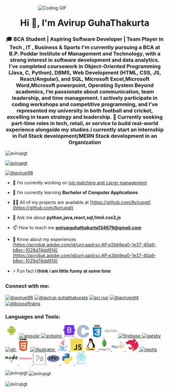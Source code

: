 <img src="https://github.com/user-attachments/assets/9addb85a-5029-4555-9ad0-002d07e88a4f" width="400" align="right" alt="Coding GIF" />
<h1 align="center">Hi 👋, I'm Avirup GuhaThakurta</h1>
<h3 align="center">🎓 BCA Student | Aspiring Software Developer | Team Player in Tech , IT , Business & Sports I'm currently pursuing a BCA at B.P. Poddar Institute of Management and Technology, with a strong interest in software development and data analytics. I’ve completed coursework in Object-Oriented Programming (Java, C, Python), DBMS, Web Development (HTML, CSS, JS, React/Angular), and SQL, Microsoft Excel,Microsoft Word,Microsoft powerpoint, Operating System Beyond academics, I’m passionate about communication, team leadership, and time management. I actively participate in coding workshops and competitive programming, and I’ve represented my university in both football and cricket, excelling in team strategy and leadership. 💼 Currently seeking part-time roles in tech, retail, or service to build real-world experience alongside my studies.i currently start an internship in Full Stack development/MERN Stack development in an Organization</h3>

<p align="left"> <img src="https://komarev.com/ghpvc/?username=avirupgt&label=Profile%20views&color=0e75b6&style=flat" alt="avirupgt" /> </p>

<p align="left"> <a href="https://github.com/ryo-ma/github-profile-trophy"><img src="https://github-profile-trophy.vercel.app/?username=avirupgt" alt="avirupgt" /></a> </p>

<p align="left"> <a href="https://twitter.com/@avirup98" target="blank"><img src="https://img.shields.io/twitter/follow/@avirup98?logo=twitter&style=for-the-badge" alt="@avirup98" /></a> </p>

- 🔭 I’m currently working on [job matching and carrer management](https://github.com/Avirupgt/avirupcoding)

- 🌱 I’m currently learning **Bachelor of Computer Applications**

- 👨‍💻 All of my projects are available at [https://github.com/Avirupgt](https://github.com/Avirupgt)

- 💬 Ask me about **python,java,react,sql,html.css3,js**

- 📫 How to reach me **avirupguhathakurta134679@gmail.com**

- 📄 Know about my experiences [https://acrobat.adobe.com/id/urn:aaid:sc:AP:e2bb9ea0-1e37-40a9-b8ec-1029d74dd914](https://acrobat.adobe.com/id/urn:aaid:sc:AP:e2bb9ea0-1e37-40a9-b8ec-1029d74dd914)

- ⚡ Fun fact **i think i am little funny at some time**

<h3 align="left">Connect with me:</h3>
<p align="left">
<a href="https://twitter.com/@avirup98" target="blank"><img align="center" src="https://raw.githubusercontent.com/rahuldkjain/github-profile-readme-generator/master/src/images/icons/Social/twitter.svg" alt="@avirup98" height="30" width="40" /></a>
<a href="https://linkedin.com/in/@avirup guhathakurata" target="blank"><img align="center" src="https://raw.githubusercontent.com/rahuldkjain/github-profile-readme-generator/master/src/images/icons/Social/linked-in-alt.svg" alt="@avirup guhathakurata" height="30" width="40" /></a>
<a href="https://fb.com/avi rup" target="blank"><img align="center" src="https://raw.githubusercontent.com/rahuldkjain/github-profile-readme-generator/master/src/images/icons/Social/facebook.svg" alt="avi rup" height="30" width="40" /></a>
<a href="https://instagram.com/@avirupgt4" target="blank"><img align="center" src="https://raw.githubusercontent.com/rahuldkjain/github-profile-readme-generator/master/src/images/icons/Social/instagram.svg" alt="@avirupgt4" height="30" width="40" /></a>
<a href="https://www.youtube.com/c/@bossoftrains" target="blank"><img align="center" src="https://raw.githubusercontent.com/rahuldkjain/github-profile-readme-generator/master/src/images/icons/Social/youtube.svg" alt="@bossoftrains" height="30" width="40" /></a>
</p>

<h3 align="left">Languages and Tools:</h3>
<p align="left"> <a href="https://developer.android.com" target="_blank" rel="noreferrer"> <img src="https://raw.githubusercontent.com/devicons/devicon/master/icons/android/android-original-wordmark.svg" alt="android" width="40" height="40"/> </a> <a href="https://angular.io" target="_blank" rel="noreferrer"> <img src="https://angular.io/assets/images/logos/angular/angular.svg" alt="angular" width="40" height="40"/> </a> <a href="https://www.arduino.cc/" target="_blank" rel="noreferrer"> <img src="https://cdn.worldvectorlogo.com/logos/arduino-1.svg" alt="arduino" width="40" height="40"/> </a> <a href="https://getbootstrap.com" target="_blank" rel="noreferrer"> <img src="https://raw.githubusercontent.com/devicons/devicon/master/icons/bootstrap/bootstrap-plain-wordmark.svg" alt="bootstrap" width="40" height="40"/> </a> <a href="https://www.cprogramming.com/" target="_blank" rel="noreferrer"> <img src="https://raw.githubusercontent.com/devicons/devicon/master/icons/c/c-original.svg" alt="c" width="40" height="40"/> </a> <a href="https://www.w3schools.com/css/" target="_blank" rel="noreferrer"> <img src="https://raw.githubusercontent.com/devicons/devicon/master/icons/css3/css3-original-wordmark.svg" alt="css3" width="40" height="40"/> </a> <a href="https://expressjs.com" target="_blank" rel="noreferrer"> <img src="https://raw.githubusercontent.com/devicons/devicon/master/icons/express/express-original-wordmark.svg" alt="express" width="40" height="40"/> </a> <a href="https://firebase.google.com/" target="_blank" rel="noreferrer"> <img src="https://www.vectorlogo.zone/logos/firebase/firebase-icon.svg" alt="firebase" width="40" height="40"/> </a> <a href="https://www.gatsbyjs.com/" target="_blank" rel="noreferrer"> <img src="https://www.vectorlogo.zone/logos/gatsbyjs/gatsbyjs-icon.svg" alt="gatsby" width="40" height="40"/> </a> <a href="https://git-scm.com/" target="_blank" rel="noreferrer"> <img src="https://www.vectorlogo.zone/logos/git-scm/git-scm-icon.svg" alt="git" width="40" height="40"/> </a> <a href="https://www.w3.org/html/" target="_blank" rel="noreferrer"> <img src="https://raw.githubusercontent.com/devicons/devicon/master/icons/html5/html5-original-wordmark.svg" alt="html5" width="40" height="40"/> </a> <a href="https://www.adobe.com/in/products/illustrator.html" target="_blank" rel="noreferrer"> <img src="https://www.vectorlogo.zone/logos/adobe_illustrator/adobe_illustrator-icon.svg" alt="illustrator" width="40" height="40"/> </a> <a href="https://www.java.com" target="_blank" rel="noreferrer"> <img src="https://raw.githubusercontent.com/devicons/devicon/master/icons/java/java-original.svg" alt="java" width="40" height="40"/> </a> <a href="https://developer.mozilla.org/en-US/docs/Web/JavaScript" target="_blank" rel="noreferrer"> <img src="https://raw.githubusercontent.com/devicons/devicon/master/icons/javascript/javascript-original.svg" alt="javascript" width="40" height="40"/> </a> <a href="https://www.linux.org/" target="_blank" rel="noreferrer"> <img src="https://raw.githubusercontent.com/devicons/devicon/master/icons/linux/linux-original.svg" alt="linux" width="40" height="40"/> </a> <a href="https://www.mongodb.com/" target="_blank" rel="noreferrer"> <img src="https://raw.githubusercontent.com/devicons/devicon/master/icons/mongodb/mongodb-original-wordmark.svg" alt="mongodb" width="40" height="40"/> </a> <a href="https://www.mysql.com/" target="_blank" rel="noreferrer"> <img src="https://raw.githubusercontent.com/devicons/devicon/master/icons/mysql/mysql-original-wordmark.svg" alt="mysql" width="40" height="40"/> </a> <a href="https://nestjs.com/" target="_blank" rel="noreferrer"> <img src="https://raw.githubusercontent.com/devicons/devicon/master/icons/nestjs/nestjs-plain.svg" alt="nestjs" width="40" height="40"/> </a> <a href="https://nextjs.org/" target="_blank" rel="noreferrer"> <img src="https://cdn.worldvectorlogo.com/logos/nextjs-2.svg" alt="nextjs" width="40" height="40"/> </a> <a href="https://nodejs.org" target="_blank" rel="noreferrer"> <img src="https://raw.githubusercontent.com/devicons/devicon/master/icons/nodejs/nodejs-original-wordmark.svg" alt="nodejs" width="40" height="40"/> </a> <a href="https://www.oracle.com/" target="_blank" rel="noreferrer"> <img src="https://raw.githubusercontent.com/devicons/devicon/master/icons/oracle/oracle-original.svg" alt="oracle" width="40" height="40"/> </a> <a href="https://www.photoshop.com/en" target="_blank" rel="noreferrer"> <img src="https://raw.githubusercontent.com/devicons/devicon/master/icons/photoshop/photoshop-line.svg" alt="photoshop" width="40" height="40"/> </a> <a href="https://www.php.net" target="_blank" rel="noreferrer"> <img src="https://raw.githubusercontent.com/devicons/devicon/master/icons/php/php-original.svg" alt="php" width="40" height="40"/> </a> <a href="https://www.python.org" target="_blank" rel="noreferrer"> <img src="https://raw.githubusercontent.com/devicons/devicon/master/icons/python/python-original.svg" alt="python" width="40" height="40"/> </a> <a href="https://reactjs.org/" target="_blank" rel="noreferrer"> <img src="https://raw.githubusercontent.com/devicons/devicon/master/icons/react/react-original-wordmark.svg" alt="react" width="40" height="40"/> </a> </p>

<p><img align="left" src="https://github-readme-stats.vercel.app/api/top-langs?username=avirupgt&show_icons=true&locale=en&layout=compact" alt="avirupgt" /></p>

<p>&nbsp;<img align="center" src="https://github-readme-stats.vercel.app/api?username=avirupgt&show_icons=true&locale=en" alt="avirupgt" /></p>

<p><img align="center" src="https://github-readme-streak-stats.herokuapp.com/?user=avirupgt&" alt="avirupgt" /></p>
